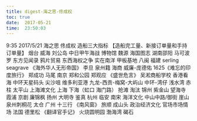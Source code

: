 ```yaml
---
title: digest-海之思-佟成权
toc: true
date:  2017-05-21 
time:  23:50:03
---
```


9:35 2017/5/21
海之思 佟成权 
    造船三大指标 【造船完工量、新接订单量和手持订单量】
    烟台 威海 刘公岛 中日甲午海战 博物馆
    魏源 海国图志 湖南邵阳
    马可波罗 东方见闻录
    鸦片贸易
    东西海权之争 实在南洋 甲板基地 
    八闽 福建
    serling seagrave 《海外华人无形帝国》 李旦 泉州籍 海商
    威廉-庞德佑 1625《难忘的印度旅行》 
    郑成功 
    马尾
    南京 郑和公园
    郑观应 《盛世危言》
    吴淞商船学校
    香港看海
        中环天星码头 尖沙咀
        维多利亚港
        九龙-西贡-梅窝-大屿山
        中环-湾仔 
        浅水湾 赤柱
        太平山
    上海滩文化 
        上海 下海（虹口 海门路）
        抢滩 淘汰
    锦州 紫金山 望海寺
    霞浦
    京剧 廉锦枫
    扬州 大明寺 鉴真
    杭州 临安 南宋 海洋文化 中山中路/御街 崖山 
    泉州刺桐花
    太仓
    广州 十三行 《南风窗》
    旅顺 成山头
    政治经济文化 官场市场情场
    法国 德里松 《翻译官手记》 火烧圆明园
    渤海湾 碣石

